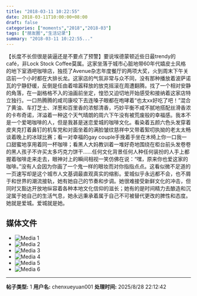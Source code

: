 ```yaml
---
title: "2018-03-11 10:22:55"
date: 2018-03-11T10:00:00+08:00
draft: false
categories: ["moments","2018","2018-03"]
tags: ["朋友圈","生活记录"]
summary: "2018-03-11 10:22:55..."
---
```


【长度不长但很是装逼还是不要点了预警】要说埃德蒙顿近些日最trendy的café，非Lock Stock Coffee莫属。这家坐落于城市心脏地带60年代嬉皮士风格的地下室酒吧咖啡店，独揽了Avenue杂志年度餐厅的两项大奖，火到周末下午关店前一个小时都在大排长龙。这家店的气氛非常与众不同，没有那种播放着波萨诺瓦的宁静舒缓，反倒是任由着喧嚣释放的放克摇滚在周遭翻腾。找了一个相对安静的角落，在一副格格不入的油画前坐定，惶恐又迫切地开始感受和接纳着这家店特立独行。一口热腾腾的咸司康咬下去连嗓子眼都在咆哮着“也太xx好吃了吧！”混合了黄油、车打芝士、洋葱和百里香的浓郁清香，巧妙平衡不咸不腻地搭配丝滑香浓的卡布奇诺，洋溢着一种这个天气晴朗的周六下午没有被荒废般的幸福感。我本不是一个爱喝咖啡的人，但是我甚是迷恋爱城的咖啡文化。看染着五颜六色头发穿着皮夹克打着鼻钉的机车党和对面坐着的满脸皱纹慈祥中又带着絮叨执拗的老太太畅谈着晚上的冰球比赛；看一对幸福的gay couple手挽着手坐在木椅上你一口我一口甜蜜地享用着同一杯咖啡；看黑人大妈教训着一堆好奇地围绕在柜台前头发卷卷的黑人孩子不许买太多巧克力饼干……任何文化背景任何人种任何装扮的人手上都握着咖啡走来走去，眼神对上的瞬间相视一笑仿佛在说：“嘿，原来你也爱这家的咖啡。”没有人会因为你画了一个鬼一样的眼妆而对你指指点点。这看似微不足道的一页速写却是这个城市人文基调最直观真实的缩影。爱城似乎永远都不会，也不屑于和世界的潮流接轨，她有她自己的节奏和步调。她很难接受新鲜文化的冲击，但同时又豁达开放地纵容着各种本地文化信仰的滋长；她有的是时间精力去酿造和沉淀属于她自己的生活气息，她永远秉承着属于自己不可被替代更改的脾性和态度。她就是爱城。爱城就是她。

## 媒体文件

- ![Media 1](/Moments/photos/2018-03-11/201803111022550.jpg)
- ![Media 2](/Moments/photos/2018-03-11/201803111022551.jpg)
- ![Media 3](/Moments/photos/2018-03-11/201803111022552.jpg)
- ![Media 4](/Moments/photos/2018-03-11/201803111022553.jpg)
- ![Media 5](/Moments/photos/2018-03-11/201803111022554.jpg)
- ![Media 6](/Moments/photos/2018-03-11/201803111022555.jpg)

---

**帖子类型:** 1
**用户名:** chenxueyuan001
**处理时间:** 2025/8/28 22:12:42